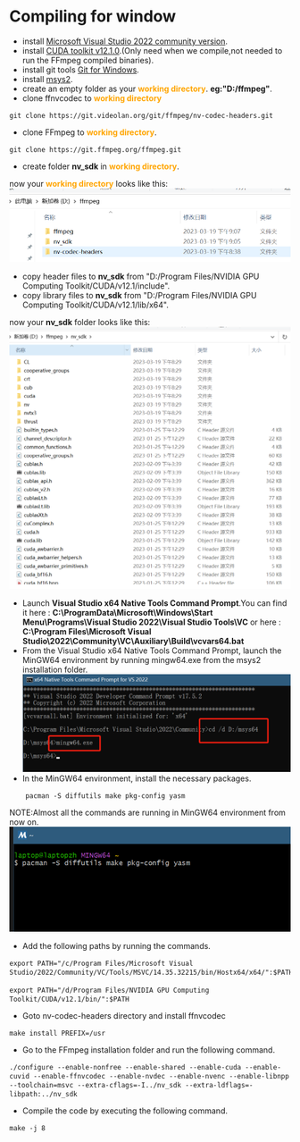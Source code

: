 # Compiling for window

- install [Microsoft Visual Studio 2022 community version](https://visualstudio.microsoft.com/downloads/).
- install [CUDA toolkit v12.1.0](https://developer.nvidia.com/cuda-toolkit-archive).(Only need when we compile,not needed to run the FFmpeg compiled binaries).
- install git tools [Git for Windows](https://gitforwindows.org/).
- install [msys2](https://www.msys2.org/).
- create an empty folder as your <span style="color:orange">**working directory**</span>. **eg:"D:/ffmpeg"**.
- clone ffnvcodec to <span style="color:orange">**working directory**</span>

```-git
git clone https://git.videolan.org/git/ffmpeg/nv-codec-headers.git
```

- clone FFmpeg to <span style="color:orange">**working directory**</span>.
  
```-git
git clone https://git.ffmpeg.org/ffmpeg.git
```

- create folder **nv_sdk** in <span style="color:orange">**working directory**</span>.

now your <span style="color:orange">**working directory**</span> looks like this:![working directory](./images/working_directory.png)

- copy header files to **nv_sdk** from "D:/Program Files/NVIDIA GPU Computing Toolkit/CUDA/v12.1/include".
- copy library files to **nv_sdk** from "D:/Program Files/NVIDIA GPU Computing Toolkit/CUDA/v12.1/lib/x64".

now your **nv_sdk** folder looks like this:![nv sdk](./images/nv_sdk.png)

- Launch **Visual Studio x64 Native Tools Command Prompt**.You can find it here : **C:\ProgramData\Microsoft\Windows\Start Menu\Programs\Visual Studio 2022\Visual Studio Tools\VC** or here : **C:\Program Files\Microsoft Visual Studio\2022\Community\VC\Auxiliary\Build\vcvars64.bat**
- From the Visual Studio x64 Native Tools Command Prompt, launch the MinGW64 environment by running mingw64.exe from the msys2 installation folder.![launch mingw64](./images/launch_mingw64.png)
- In the MinGW64 environment, install the necessary packages.

```-git
    pacman -S diffutils make pkg-config yasm
```

NOTE:Almost all the commands are running in MinGW64 environment from now on.![mingw64](./images/mingw64.png)

- Add the following paths by running the commands.

```-git
export PATH="/c/Program Files/Microsoft Visual Studio/2022/Community/VC/Tools/MSVC/14.35.32215/bin/Hostx64/x64/":$PATH

export PATH="/d/Program Files/NVIDIA GPU Computing Toolkit/CUDA/v12.1/bin/":$PATH
```

- Goto nv-codec-headers directory and install ffnvcodec

```-git
make install PREFIX=/usr
```

- Go to the FFmpeg installation folder and run the following command.

```-git
./configure --enable-nonfree --enable-shared --enable-cuda --enable-cuvid --enable-ffnvcodec --enable-nvdec --enable-nvenc --enable-libnpp --toolchain=msvc --extra-cflags=-I../nv_sdk --extra-ldflags=-libpath:../nv_sdk
```

- Compile the code by executing the following command.

```-git
make -j 8
```
